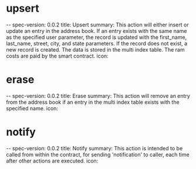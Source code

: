 <h1 class="contract">upsert</h1>
--
spec-version: 0.0.2
title: Upsert
summary: This action will either insert or update an entry in the address book. If an entry exists with the same name as the specified user parameter, the record is updated with the first_name, last_name, street, city, and state parameters. If the record does not exist, a new record is created. The data is stored in the multi index table. The ram costs are paid by the smart contract.
icon:

<h1 class="contract">erase</h1>
--
spec-version: 0.0.2
title: Erase
summary: This action will remove an entry from the address book if an entry in the multi index table exists with the specified name.
icon:

<h1 class="contract">notify</h1>
--
spec-version: 0.0.2
title: Notify
summary: This action is intended to be called from within the contract, for sending 'notification' to caller, each time after other actions are executed.
icon:
